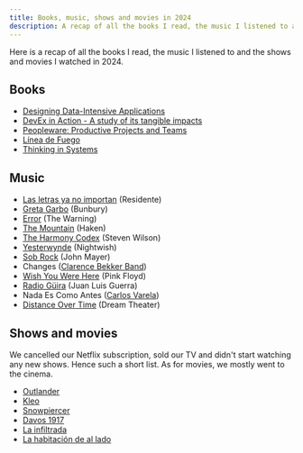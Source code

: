 ```yaml
---
title: Books, music, shows and movies in 2024
description: A recap of all the books I read, the music I listened to and the shows and movies I watched in 2024.
---
```

Here is a recap of all the books I read, the music I listened to and the shows and movies I watched in 2024.

<!--more-->

## Books
- [Designing Data-Intensive Applications](https://www.oreilly.com/library/view/designing-data-intensive-applications/9781491903063/)
- [DevEx in Action - A study of its tangible impacts](https://dl.acm.org/doi/10.1145/3639443)
- [Peopleware: Productive Projects and Teams](https://www.oreilly.com/library/view/peopleware-productive-projects/9780133440706/)
- [Línea de Fuego](https://www.perezreverte.com/libro/748/linea-de-fuego/)
- [Thinking in Systems](https://www.chelseagreen.com/product/thinking-in-systems/)

## Music
- [Las letras ya no importan](https://en.wikipedia.org/wiki/Las_Letras_Ya_No_Importan) (Residente)
- [Greta Garbo](https://es.wikipedia.org/wiki/Greta_Garbo_(álbum)) (Bunbury)
- [Error](https://en.wikipedia.org/wiki/Error_(The_Warning_album)) (The Warning)
- [The Mountain](https://en.wikipedia.org/wiki/The_Mountain_(Haken_album)) (Haken)
- [The Harmony Codex](https://en.wikipedia.org/wiki/The_Harmony_Codex) (Steven Wilson)
- [Yesterwynde](https://en.wikipedia.org/wiki/Yesterwynde) (Nightwish)
- [Sob Rock](https://en.wikipedia.org/wiki/Sob_Rock) (John Mayer)
- Changes ([Clarence Bekker Band](https://www.clarencebekker.com))
- [Wish You Were Here](https://en.wikipedia.org/wiki/Wish_You_Were_Here_(Pink_Floyd_album)) (Pink Floyd)
- [Radio Güira](https://en.wikipedia.org/wiki/Radio_Güira) (Juan Luis Guerra)
- Nada Es Como Antes ([Carlos Varela](https://en.wikipedia.org/wiki/Carlos_Varela_(singer-songwriter)#Discography))
- [Distance Over Time](https://en.wikipedia.org/wiki/Distance_Over_Time) (Dream Theater)

## Shows and movies
We cancelled our Netflix subscription, sold our TV and didn't start watching any new shows. Hence such a short list. As for movies, we mostly went to the cinema.

- [Outlander](https://www.imdb.com/title/tt3006802)
- [Kleo](https://www.imdb.com/title/tt15135104)
- [Snowpiercer](https://www.imdb.com/title/tt6156584)
- [Davos 1917](https://www.imdb.com/title/tt12934800)
- [La infiltrada](https://www.imdb.com/title/tt29270150)
- [La habitación de al lado](https://www.imdb.com/title/tt29439114)
